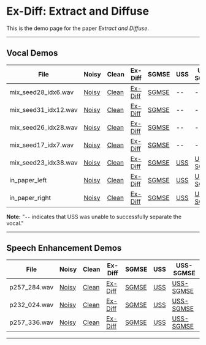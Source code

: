 # Ex-Diff: Extract and Diffuse

This is the demo page for the paper *Extract and Diffuse*.

---

## Vocal Demos

| File                     | Noisy                             | Clean                             | Ex-Diff                          | SGMSE                            | USS                              | USS-SGMSE                        |
|--------------------------|-----------------------------------|-----------------------------------|-----------------------------------|-----------------------------------|-----------------------------------|-----------------------------------|
| mix_seed28_idx6.wav       | [Noisy](assets/vocal/mix_seed28_idx6/mix_seed28_idx6_noisy.wav) | [Clean](assets/vocal/mix_seed28_idx6/mix_seed28_idx6_clean.wav) | [Ex-Diff](assets/vocal/mix_seed28_idx6/mix_seed28_idx6_exdiff.wav) | [SGMSE](assets/vocal/mix_seed28_idx6/mix_seed28_idx6_sgmse.wav) |            --            |            --            |
| mix_seed31_idx12.wav      | [Noisy](assets/vocal/mix_seed31_idx12/mix_seed31_idx12_noisy.wav) | [Clean](assets/vocal/mix_seed31_idx12/mix_seed31_idx12_clean.wav) | [Ex-Diff](assets/vocal/mix_seed31_idx12/mix_seed31_idx12_exdiff.wav) | [SGMSE](assets/vocal/mix_seed31_idx12/mix_seed31_idx12_sgmse.wav) |            --            |            --            |
| mix_seed26_idx28.wav      | [Noisy](assets/vocal/mix_seed26_idx28/mix_seed26_idx28_noisy.wav) | [Clean](assets/vocal/mix_seed26_idx28/mix_seed26_idx28_clean.wav) | [Ex-Diff](assets/vocal/mix_seed26_idx28/mix_seed26_idx28_exdiff.wav) | [SGMSE](assets/vocal/mix_seed26_idx28/mix_seed26_idx28_sgmse.wav) |            --            |            --            |
| mix_seed17_idx7.wav       | [Noisy](assets/vocal/mix_seed17_idx7/mix_seed17_idx7_noisy.wav) | [Clean](assets/vocal/mix_seed17_idx7/mix_seed17_idx7_clean.wav) | [Ex-Diff](assets/vocal/mix_seed17_idx7/mix_seed17_idx7_exdiff.wav) | [SGMSE](assets/vocal/mix_seed17_idx7/mix_seed17_idx7_sgmse.wav) |            --            |            --            |
| mix_seed23_idx38.wav      | [Noisy](assets/vocal/mix_seed23_idx38/mix_seed23_idx38_noisy.wav) | [Clean](assets/vocal/mix_seed23_idx38/mix_seed23_idx38_clean.wav) | [Ex-Diff](assets/vocal/mix_seed23_idx38/mix_seed23_idx38_exdiff.wav) | [SGMSE](assets/vocal/mix_seed23_idx38/mix_seed23_idx38_sgmse.wav) | [USS](assets/vocal/mix_seed23_idx38/mix_seed23_idx38_USS.wav) | [USS-SGMSE](assets/vocal/mix_seed23_idx38/mix_seed23_idx38_USS_sgmse.wav) |
| in_paper_left             | [Noisy](assets/vocal/in_paper_left/noisy1.wav) | [Clean](assets/vocal/in_paper_left/clean1.wav) | [Ex-Diff](assets/vocal/in_paper_left/Ex-Diff1.wav) | [SGMSE](assets/vocal/in_paper_left/sgmse1.wav) | [USS](assets/vocal/in_paper_left/noisy1_USS.wav) | [USS-SGMSE](assets/vocal/in_paper_left/noisy1_USS_sgmse.wav) |
| in_paper_right            | [Noisy](assets/vocal/in_paper_right/noisy2.wav) | [Clean](assets/vocal/in_paper_right/clean2.wav) | [Ex-Diff](assets/vocal/in_paper_right/Ex-Diff2.wav) | [SGMSE](assets/vocal/in_paper_right/sgmse2.wav) | [USS](assets/vocal/in_paper_right/noisy2_USS.wav) | [USS-SGMSE](assets/vocal/in_paper_right/noisy2_USS_sgmse.wav) |

**Note:** "`--` indicates that USS was unable to successfully separate the vocal."

---

## Speech Enhancement Demos

| File            | Noisy                             | Clean                             | Ex-Diff                          | SGMSE                            | USS                              | USS-SGMSE                        |
|-----------------|-----------------------------------|-----------------------------------|-----------------------------------|-----------------------------------|-----------------------------------|-----------------------------------|
| p257_284.wav    | [Noisy](assets/speech/p257_284.wav/noisy.wav) | [Clean](assets/speech/p257_284.wav/clean.wav) | [Ex-Diff](assets/speech/p257_284.wav/Ex-Diff.wav) | [SGMSE](assets/speech/p257_284.wav/SGMSE.wav) | [USS](assets/speech/p257_284.wav/USS.wav) | [USS-SGMSE](assets/speech/p257_284.wav/USS_SGMSE.wav) |
| p232_024.wav    | [Noisy](assets/speech/p232_024.wav/noisy.wav) | [Clean](assets/speech/p232_024.wav/clean.wav) | [Ex-Diff](assets/speech/p232_024.wav/Ex-Diff.wav) | [SGMSE](assets/speech/p232_024.wav/SGMSE.wav) | [USS](assets/speech/p232_024.wav/USS.wav) | [USS-SGMSE](assets/speech/p232_024.wav/USS_SGMSE.wav) |
| p257_336.wav    | [Noisy](assets/speech/p257_336.wav/noisy.wav) | [Clean](assets/speech/p257_336.wav/clean.wav) | [Ex-Diff](assets/speech/p257_336.wav/Ex-Diff.wav) | [SGMSE](assets/speech/p257_336.wav/SGMSE.wav) | [USS](assets/speech/p257_336.wav/USS.wav) | [USS-SGMSE](assets/speech/p257_336.wav/USS_SGMSE.wav) |

---

